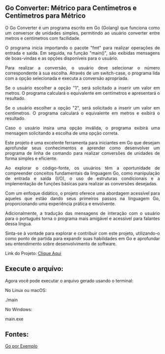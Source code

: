 <h2>Go Converter: Métrico para Centímetros e Centímetros para Métrico</h2>

<p align="justify">O Go Converter é um programa escrito em Go (Golang) que funciona como um conversor de unidades simples, permitindo ao usuário converter entre metros e centímetros com facilidade.</p>

<p align="justify">O programa inicia importando o pacote "fmt" para realizar operações de entrada e saída. Em seguida, na função "main()", são exibidas mensagens de boas-vindas e as opções disponíveis para o usuário.</p>

<p align="justify">Para realizar a conversão, o usuário deve selecionar o número correspondente à sua escolha. Através de um switch-case, o programa lida com a opção selecionada e executa a conversão apropriada.</p>

<p align="justify">Se o usuário escolher a opção "1", será solicitado a inserir um valor em metros. O programa calculará o equivalente em centímetros e apresentará o resultado.</p>

<p align="justify">Se o usuário escolher a opção "2", será solicitado a inserir um valor em centímetros. O programa calculará o equivalente em metros e exibirá o resultado.</p>

<p align="justify">Caso o usuário insira uma opção inválida, o programa exibirá uma mensagem solicitando a escolha de uma opção correta.</p>

<p align="justify">Este projeto é uma excelente ferramenta para iniciantes em Go que desejam aprofundar seus conhecimentos e aprender como desenvolver um programa de linha de comando para realizar conversões de unidades de forma simples e eficiente.</p>

<p align="justify">Ao explorar o código-fonte, os usuários têm a oportunidade de compreender conceitos fundamentais da linguagem Go, como manipulação de entrada e saída (I/O), o uso de estruturas condicionais e a implementação de funções básicas para realizar as conversões desejadas.</p>

<p align="justify">Com um enfoque didático, o projeto oferece uma abordagem acessível para aqueles que estão dando seus primeiros passos na linguagem Go, proporcionando uma experiência prática e envolvente.</p>

<p align="justify">Adicionalmente, a tradução das mensagens de interação com o usuário para o português torna o programa mais amigável e acessível para falantes dessa língua.</p>

<p align="justify">Sinta-se à vontade para explorar e contribuir com este projeto, utilizando-o como ponto de partida para expandir suas habilidades em Go e aprofundar seu entendimento sobre desenvolvimento de software.</p>

<p>Link do Projeto: <a href="https://github.com/alexandresantosal91/conversor-go/blob/main/src/main.go">Clique Aqui</a></p>

<h2>Execute o arquivo:</h2>

<p>Agora você pode executar o arquivo gerado usando o terminal: </p>

<p>No Linux ou macOS:</p>

<p>./main</p>

<p>No Windows:</p>

<p>main.exe</p>

<h2>Fontes:</h2>

<p><a href="http://goporexemplo.golangbr.org">Go por Exemplo</a></p>
